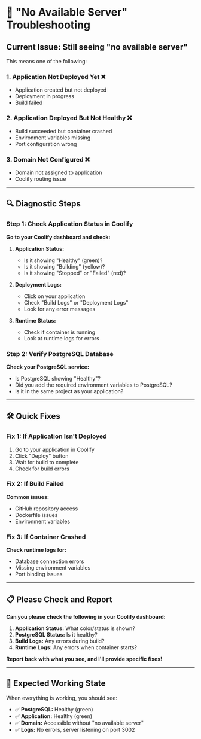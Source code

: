 # 🚨 "No Available Server" Troubleshooting

## Current Issue: Still seeing "no available server"

This means one of the following:

### 1. Application Not Deployed Yet ❌
- Application created but not deployed
- Deployment in progress
- Build failed

### 2. Application Deployed But Not Healthy ❌
- Build succeeded but container crashed
- Environment variables missing
- Port configuration wrong

### 3. Domain Not Configured ❌
- Domain not assigned to application
- Coolify routing issue

---

## 🔍 Diagnostic Steps

### Step 1: Check Application Status in Coolify

**Go to your Coolify dashboard and check:**

1. **Application Status:**
   - Is it showing "Healthy" (green)?
   - Is it showing "Building" (yellow)?
   - Is it showing "Stopped" or "Failed" (red)?

2. **Deployment Logs:**
   - Click on your application
   - Check "Build Logs" or "Deployment Logs"
   - Look for any error messages

3. **Runtime Status:**
   - Check if container is running
   - Look at runtime logs for errors

### Step 2: Verify PostgreSQL Database

**Check your PostgreSQL service:**
- Is PostgreSQL showing "Healthy"?
- Did you add the required environment variables to PostgreSQL?
- Is it in the same project as your application?

---

## 🛠️ Quick Fixes

### Fix 1: If Application Isn't Deployed
1. Go to your application in Coolify
2. Click "Deploy" button
3. Wait for build to complete
4. Check for build errors

### Fix 2: If Build Failed
**Common issues:**
- GitHub repository access
- Dockerfile issues
- Environment variables

### Fix 3: If Container Crashed
**Check runtime logs for:**
- Database connection errors
- Missing environment variables
- Port binding issues

---

## 📋 Please Check and Report

**Can you please check the following in your Coolify dashboard:**

1. **Application Status:** What color/status is shown?
2. **PostgreSQL Status:** Is it healthy?
3. **Build Logs:** Any errors during build?
4. **Runtime Logs:** Any errors when container starts?

**Report back with what you see, and I'll provide specific fixes!**

---

## 🚀 Expected Working State

When everything is working, you should see:
- ✅ **PostgreSQL:** Healthy (green)
- ✅ **Application:** Healthy (green)
- ✅ **Domain:** Accessible without "no available server"
- ✅ **Logs:** No errors, server listening on port 3002
